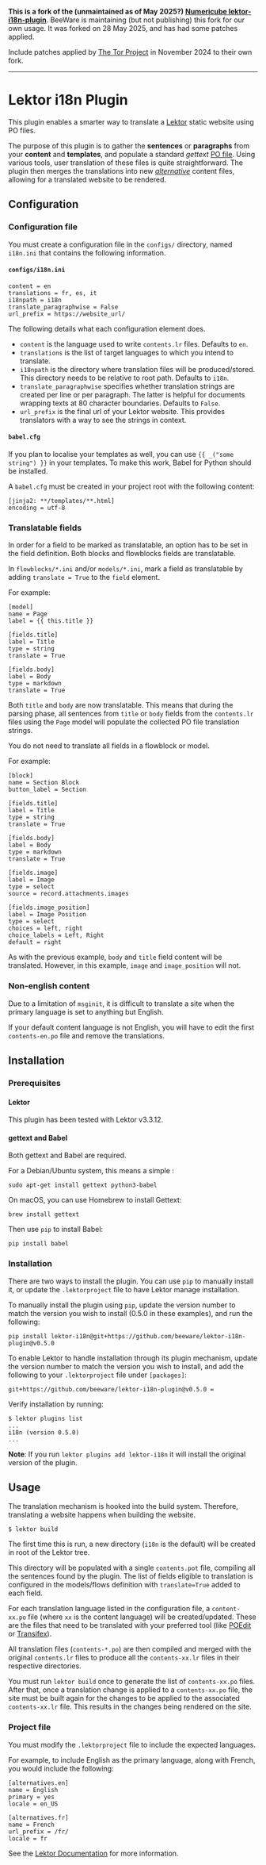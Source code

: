 **This is a fork of the (unmaintained as of May 2025?) [Numericube lektor-i18n-plugin](https://github.com/numericube/lektor-i18n-plugin)**. BeeWare is maintaining (but not publishing) this fork for our own usage. It was forked on 28 May 2025, and has had some patches applied.

Include patches applied by [The Tor Project](https://gitlab.torproject.org/tpo/web/lego/-/blob/b1de03b222fad02369017afce3a12ccd5f8990f2/packages/i18n/lektor_i18n.py) in November 2024 to their own fork.

---

# Lektor i18n Plugin

This plugin enables a smarter way to translate a [Lektor](http://getlektor.com) static website using PO files.

The purpose of this plugin is to gather the **sentences** or **paragraphs** from your **content** and **templates**, and populate a standard *gettext* [PO file](https://www.gnu.org/software/gettext/manual/html_node/PO-Files.html). Using various tools, user translation of these files is quite straightforward. The plugin then merges the translations into new [_alternative_](https://www.getlektor.com/docs/content/alts/) content files, allowing for a translated website to be rendered.

## Configuration

### Configuration file

You must create a configuration file in the `configs/` directory, named `i18n.ini` that contains the following information.

#### `configs/i18n.ini`

    content = en
    translations = fr, es, it
    i18npath = i18n
    translate_paragraphwise = False
    url_prefix = https://website_url/

The following details what each configuration element does.

* `content` is the language used to write `contents.lr` files. Defaults to `en`.
* `translations` is the list of target languages to which you intend to translate.
* `i18npath` is the directory where translation files will be produced/stored. This directory needs to be relative to root path. Defaults to `i18n`.
* `translate_paragraphwise` specifies whether translation strings are created per line or per paragraph. The latter is helpful for documents wrapping texts at 80 character boundaries. Defaults to `False`.
* `url_prefix` is the final url of your Lektor website. This provides translators with a way to see the strings in context.

#### `babel.cfg`

If you plan to localise your templates as well, you can use
`{{ _("some string") }}` in your templates. To make this work, Babel for Python should be installed.

A `babel.cfg` must be created in your project root with the following content:

    [jinja2: **/templates/**.html]
    encoding = utf-8

### Translatable fields

In order for a field to be marked as translatable, an option has to be set in the field definition. Both blocks and flowblocks fields are translatable.

In `flowblocks/*.ini` and/or `models/*.ini`, mark a field as translatable by adding `translate = True` to the `field` element.

For example:

    [model]
    name = Page
    label = {{ this.title }}

    [fields.title]
    label = Title
    type = string
    translate = True

    [fields.body]
    label = Body
    type = markdown
    translate = True

Both `title` and `body` are now translatable. This means that during the parsing phase, all sentences from `title` or `body` fields from the `contents.lr` files using the `Page` model will populate the collected PO file translation strings.

You do not need to translate all fields in a flowblock or model.

For example:

    [block]
    name = Section Block
    button_label = Section

    [fields.title]
    label = Title
    type = string
    translate = True

    [fields.body]
    label = Body
    type = markdown
    translate = True

    [fields.image]
    label = Image
    type = select
    source = record.attachments.images

    [fields.image_position]
    label = Image Position
    type = select
    choices = left, right
    choice_labels = Left, Right
    default = right

As with the previous example, `body` and `title` field content will be translated. However, in this example, `image` and `image_position` will not.

### Non-english content

Due to a limitation of `msginit`, it is difficult to translate a site when the primary language is set to anything but English.

If your default content language is not English, you will have to edit the first `contents-en.po` file and remove the translations.

## Installation

### Prerequisites

#### Lektor

This plugin has been tested with Lektor v3.3.12.

#### gettext and Babel

Both gettext and Babel are required.

For a Debian/Ubuntu system, this means a simple :

    sudo apt-get install gettext python3-babel

On macOS, you can use Homebrew to install Gettext:

    brew install gettext

Then use `pip` to install Babel:

    pip install babel

### Installation

There are two ways to install the plugin. You can use `pip` to manually install it, or update the `.lektorproject` file to have Lektor manage installation.

To manually install the plugin using `pip`, update the version number to match the version you wish to install (0.5.0 in these examples), and run the following:

    pip install lektor-i18n@git+https://github.com/beeware/lektor-i18n-plugin@v0.5.0

To enable Lektor to handle installation through its plugin mechanism, update the version number to match the version you wish to install, and add the following to your `.lektorproject` file under `[packages]`:

    git+https://github.com/beeware/lektor-i18n-plugin@v0.5.0 =

Verify installation by running:

    $ lektor plugins list
    ...
    i18n (version 0.5.0)
    ...

**Note**: If you run `lektor plugins add lektor-i18n`
it will install the original version of the plugin.

## Usage

The translation mechanism is hooked into the build system.
Therefore, translating a website happens when building the
website.

    $ lektor build

The first time this is run, a new directory (`i18n` is the default) will be created in root of the Lektor tree.

This directory will be populated with a single `contents.pot` file, compiling all the sentences found by the plugin. The list of fields eligible to translation is configured in the models/flows definition with `translate=True` added to each field.

For each translation language listed in the configuration file, a `content-xx.po` file (where `xx` is the content language) will be created/updated. These are the files that need to be translated with your preferred tool (like [POEdit](http://poedit.net) or [Transifex](http://transifex.com)).

All translation files (`contents-*.po`) are then compiled and merged with the original `contents.lr` files to produce all the `contents-xx.lr` files in their respective directories.

You must run `lektor build` once to generate the list of `contents-xx.po` files. After that, once a translation change is applied to a `contents-xx.po` file, the site must be built again for the changes to be applied to the associated `contents-xx.lr` file. This results in the changes being rendered on the site.

### Project file

You must modify the `.lektorproject` file to include the expected languages.

For example, to include English as the primary language, along with French, you would include the following:

    [alternatives.en]
    name = English
    primary = yes
    locale = en_US

    [alternatives.fr]
    name = French
    url_prefix = /fr/
    locale = fr

See the [Lektor Documentation](https://www.getlektor.com/docs/content/alts/) for more information.
